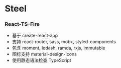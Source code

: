 # Steel

### React-TS-Fire
* 基于 create-react-app
* 支持 react-router, sass, mobx, styled-components
* 包含 moment, lodash, ramda, rxjs, immutable
* 图标支持 material-design-icons
* 使用静态语法检查 TypeScript
